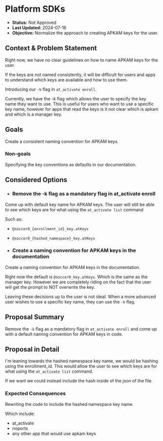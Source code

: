 # Platform SDKs

* **Status:** Not Approved
* **Last Updated:** 2024-07-16
* **Objective:** Normalize the approach to creating APKAM keys for the user.

## Context & Problem Statement

Right now, we have no clear guidelines on how to name APKAM keys for the user.

If the keys are not named consistently, it will be difficult for users
 and apps to understand which keys are available and how to use them.

Introducing our `-k` flag in `at_activate enroll`.

Currently, we have the -k flag which allows the user to specify the key name
they want to use. This is useful for users who want to use a specific key
name, however for apps that read the keys is it not clear which is apkam
and which is a manager key.

## Goals

Create a consistent naming convention for APKAM keys.

### Non-goals

Specifying the key conventions as defaults in our documentation.

## Considered Options

* ### Remove the -k flag as a mandatory flag in at_activate enroll

Come up with default key name for APKAM keys. The user will still be able
to see which keys are for what using the `at_activate list` command

Such as:
* `@soccer0_{enrollment_id}_key.atKeys`
* `@soccer0_{hashed_namespace}_key.atKeys`

* ### Create a naming convention for APKAM keys in the documentation

Create a naming convention for APKAM keys in the documentation.

Right now the default is `@soccer0_key.atKeys`. Which is the same as
the manager key. However we are completely riding on the fact that
the user will get the prompt to NOT overwrite the key.

Leaving these decisions up to the user is not ideal. When a more
advanced user wishes to use a specific key name, they can use the `-k` flag.

## Proposal Summary

Remove the `-k` flag as a mandatory flag in `at_activate enroll` and come up
 with a default naming convention for APKAM keys in code.

## Proposal in Detail

I'm leaning towards the hashed namespace key name, we would be hashing using the enrollment_id. This would allow the user to see which keys are for what using the `at_activate list` command.

If we want we could instead include the hash inside of the json of the file.

### Expected Consequences

Rewriting the code to include the hashed namespace key name.

Which include:
* at_activate
* noports
* any other app that would use apkam keys
